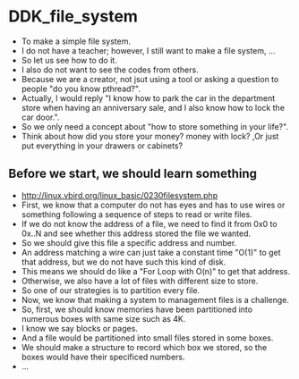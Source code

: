 # DDK_file_system
* To make a simple file system.
* I do not have a teacher; however, I still want to make a file system, ...
* So let us see how to do it.
* I also do not want to see the codes from others.
* Because we are a creator, not jsut using a tool or asking a question to people "do you know pthread?". 
* Actually, I would reply "I know how to park the car in the department store when having an anniversary sale, and I also know how to lock the car door.".
* So we only need a concept about "how to store something in your life?".
* Think about how did you store your money? money with lock? ,Or just put everything in your drawers or cabinets?


## Before we start, we should learn something
* http://linux.vbird.org/linux_basic/0230filesystem.php
* First, we know that a computer do not has eyes and has to use wires or something following a sequence of steps to read or write files.
* If we do not know the address of a file, we need to find it from 0x0 to 0x..N and see whether this address stored the file we wanted.
* So we should give this file a specific address and number.
* An address matching a wire can just take a constant time "O(1)" to get that address, but we do not have such this kind of disk.
* This means we should do like a "For Loop with O(n)" to get that address.
* Otherwise, we also have a lot of files with different size to store.
* So one of our strategies is to partition every file.
* Now, we know that making a system to management files is a challenge.
* So, first, we should know memories have been partitioned into numerous boxes with same size such as 4K.
* I know we say blocks or pages.
* And a file would be partitioned into small files stored in some boxes.
* We should make a structure to record which box we stored, so the boxes would have their specificed numbers.
* ...
